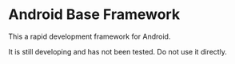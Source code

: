 # Android Base Framework

This a rapid development framework for Android.

It is still developing and has not been tested. Do not use it directly.
